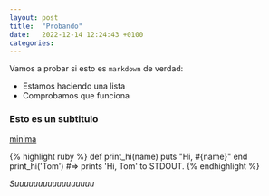 ```yaml
---
layout: post
title:  "Probando"
date:   2022-12-14 12:24:43 +0100
categories: 
---
```

Vamos a probar si esto es `markdown` de verdad: 

- Estamos haciendo una lista
- Comprobamos que funciona

### Esto es un subtitulo

[minima](https://github.com/jekyll/minima)

{% highlight ruby %}
def print_hi(name)
  puts "Hi, #{name}"
end
print_hi('Tom')
#=> prints 'Hi, Tom' to STDOUT.
{% endhighlight %}

_Suuuuuuuuuuuuuuuuu_